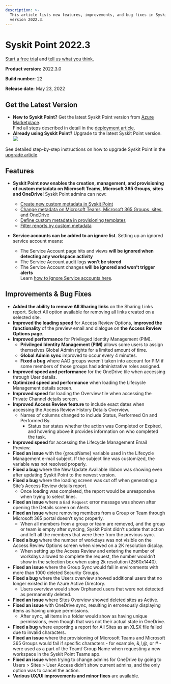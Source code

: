 ```yaml
---
description: >-
  This article lists new features, improvements, and bug fixes in Syskit Point
  version 2022.3.
---
```


# Syskit Point 2022.3

[Start a free trial](https://www.syskit.com/products/point/free-trial/) and [tell us what you think.](https://www.syskit.com/company/contact-us/)

**Product version:** 2022.3.0

**Build number:** 22

**Release date:** May 23, 2022

## Get the Latest Version

* **New to Syskit Point?** Get the latest Syskit Point version from [Azure Marketplace](https://azuremarketplace.microsoft.com/en-us/marketplace/apps/syskitltd.syskit\_point).\
  Find all steps described in detail in the [deployment article](../../../setup/set-up-point-data-center/deployment/deploy-syskit-point.md).
* **Already using Syskit Point?** Upgrade to the latest Syskit Point version.\
  [![](https://aka.ms/deploytoazurebutton)](https://portal.azure.com/#create/Microsoft.Template/uri/https%3A%2F%2Fsyskitassetsstorage.blob.core.windows.net%2Fpoint%2FARMTemplates%2FPointUpdateDeploy%2FPointUpdateTemplate.json)

See detailed step-by-step instructions on how to upgrade Syskit Point in the [upgrade article](../../../setup/set-up-point-data-center/deployment/upgrade-syskit-point.md).

## Features

* **Syskit Point now enables the creation, management, and provisioning of custom metadata on Microsoft Teams, Microsoft 365 Groups, sites and OneDrive**! Syskit Point admins can now:
  * [Create new custom metadata in Syskit Point](../../../governance-and-automation/metadata/manage-custom-metadata.md#create-custom-metadata)
  * [Change metadata on Microsoft Teams, Microsoft 365 Groups, sites, and OneDrive](../../../governance-and-automation/metadata/manage-custom-metadata.md#change-custom-metadata)
  * [Define custom metadata in provisioning templates](../../../governance-and-automation/provisioning/templates.md#create-a-new-provisioning-template)
  * [Filter reports by custom metadata](../../../governance-and-automation/metadata/manage-custom-metadata.md#filter-workspaces-by-metadata)

* **Service accounts can be added to an ignore list**. Setting up an ignored service account means:
  * The Service Account page hits and views **will be ignored when detecting any workspace activity**
  * The Service Account audit logs **won’t be stored**
  * The Service Account changes **will be ignored and won’t trigger alerts**\
    Learn [how to Ignore Service accounts here](../../../setup/configuration/configure/additional/ignore-service-account-activity-tracking.md).

## Improvements & Bug Fixes

* **Added the ability to remove All Sharing links** on the Sharing Links report. Select All option available for removing all links created on a selected site.
* **Improved the loading speed** for Access Review Options, **improved the functionality** of the preview email and dialogue on **the Access Review Options page**.
* **Improved performance** for Privileged Identity Management (PIM).
  * **Privileged Identity Management (PIM)** allows some users to assign themselves Global Admin rights for a limited amount of time.
  * **Global Admin sync** improved to occur every 4 minutes.
  * **Fixed a bug** where AAD groups weren’t taken into account for PIM if some members of those groups had administrative roles assigned.
* **Improved speed and performance** for the OneDrive tile when accessing through User details.
* **Optimized speed and performance** when loading the Lifecycle Management details screen.
* **Improved speed** for loading the Overview tile when accessing the Private Channel details screen.
* **Improved Access Review feature** to include exact dates when accessing the Access Review History Details Overview.
  * Names of columns changed to include Status, Performed On and Performed By.
    * Status bar states whether the action was Completed or Expired, and hovering above it provides information on who completed the task.
* **Improved speed** for accessing the Lifecycle Management Email Preview.
* **Fixed an issue** with the {groupName} variable used in the Lifecycle Management e-mail subject. If the subject line was customized, the variable was not resolved properly.
* **Fixed a bug** where the New Update Available ribbon was showing even after updating Syskit Point to the newest version.
* **Fixed a bug** where the loading screen was cut off when generating a Site’s Access Review details report.
  * Once loading was completed, the report would be unresponsive when trying to select lines.
* **Fixed an issue** where a `Bad Request` error message was shown after opening the Details screen on Alerts.
* **Fixed an issue** where removing members from a Group or Team through Microsoft 365 portal doesn’t sync properly.
  * When all members from a group or team are removed, and the group or team is empty after syncing, Syskit Point didn’t update that action and left all the members that were there from the previous sync.
* **Fixed a bug** where the number of workdays was not visible on the Access Review Options screen when viewed on a 2K resolution display.
  * When setting up the Access Review and entering the number of workdays allowed to complete the request, the number wouldn’t show in the selection box when using 2k resolution (2560x1440).
* **Fixed an issue** where the Group Sync would fail in environments with more than 1000 deleted Security Groups.
* **Fixed a bug** where the Users overview showed additional users that no longer existed in the Azure Active Directory.
  * Users overview would show Orphaned users that were not detected as permanently deleted.
* **Fixed an issue** where Sites Overview showed deleted sites as Active.
* **Fixed an issue** with OneDrive sync, resulting in erroneously displaying items as having unique permissions.
  * After sync, all items in a folder would show as having unique permissions, even though that was not their actual state in OneDrive.
* **Fixed a bug** where exporting a report for All Sites as an XLSX file failed due to invalid characters.
* **Fixed an issue** where the provisioning of Microsoft Teams and Microsoft 365 Groups would fail if specific characters - for example, &,!,@, or # - were used as a part of the Team/ Group Name when requesting a new workspace in the Syskit Point Teams app.
* **Fixed an issue** when trying to change admins for OneDrive by going to Users > Sites > User Access didn’t show current admins, and the only option was to cancel the action.
* **Various UX/UI improvements and minor fixes** are available.
